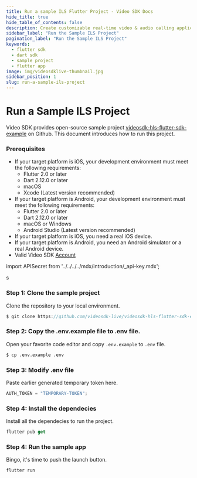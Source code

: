 ```yaml
---
title: Run a sample ILS Flutter Project - Video SDK Docs
hide_title: true
hide_table_of_contents: false
description: Create customizable real-time video & audio calling applications with Flutter SDK with Video SDK add live Video & Audio conferencing to your applications.
sidebar_label: "Run the Sample ILS Project"
pagination_label: "Run the Sample ILS Project"
keywords:
  - flutter sdk
  - dart sdk
  - sample project
  - flutter app
image: img/videosdklive-thumbnail.jpg
sidebar_position: 1
slug: run-a-sample-ils-project
---
```


# Run a Sample ILS Project

Video SDK provides open-source sample project [videosdk-hls-flutter-sdk-example](https://github.com/videosdk-live/videosdk-hls-flutter-sdk-example) on Github. This document introduces how to run this project.

### Prerequisites

- If your target platform is iOS, your development environment must meet the following requirements:
  - Flutter 2.0 or later
  - Dart 2.12.0 or later
  - macOS
  - Xcode (Latest version recommended)
- If your target platform is Android, your development environment must meet the following requirements:
  - Flutter 2.0 or later
  - Dart 2.12.0 or later
  - macOS or Windows
  - Android Studio (Latest version recommended)
- If your target platform is iOS, you need a real iOS device.
- If your target platform is Android, you need an Android simulator or a real Android device.
- Valid Video SDK [Account](https://app.videosdk.live/)

import APISecret from '../../../../mdx/introduction/\_api-key.mdx';

<APISecret title="Get your API key and Secret key" />

s

### Step 1: Clone the sample project

Clone the repository to your local environment.

```js
$ git clone https://github.com/videosdk-live/videosdk-hls-flutter-sdk-example.git
```

### Step 2: Copy the .env.example file to .env file.

Open your favorite code editor and copy `.env.example` to `.env` file.

```bash
$ cp .env.example .env
```

### Step 3: Modify .env file

Paste earlier generated temporary token here.

```js title=".env"
AUTH_TOKEN = "TEMPORARY-TOKEN";
```

### Step 4: Install the dependecies

Install all the dependecies to run the project.

```js
flutter pub get
```

### Step 4: Run the sample app

Bingo, it's time to push the launch button.

```js
flutter run
```

